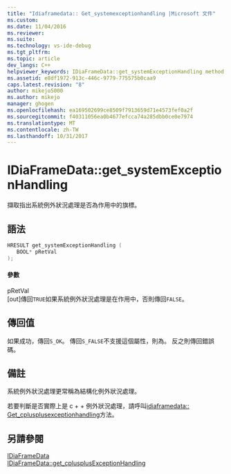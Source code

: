 ```yaml
---
title: "Idiaframedata:: Get_systemexceptionhandling |Microsoft 文件"
ms.custom: 
ms.date: 11/04/2016
ms.reviewer: 
ms.suite: 
ms.technology: vs-ide-debug
ms.tgt_pltfrm: 
ms.topic: article
dev_langs: C++
helpviewer_keywords: IDiaFrameData::get_systemExceptionHandling method
ms.assetid: e8df1972-913c-446c-9779-775575b0caa9
caps.latest.revision: "8"
author: mikejo5000
ms.author: mikejo
manager: ghogen
ms.openlocfilehash: ea169502699ce8509f7913659d71e4573fef0a2f
ms.sourcegitcommit: f40311056ea0b4677efcca74a285dbb0ce0e7974
ms.translationtype: MT
ms.contentlocale: zh-TW
ms.lasthandoff: 10/31/2017
---
```

# <a name="idiaframedatagetsystemexceptionhandling"></a>IDiaFrameData::get_systemExceptionHandling
擷取指出系統例外狀況處理是否為作用中的旗標。  
  
## <a name="syntax"></a>語法  
  
```C++  
HRESULT get_systemExceptionHandling (   
   BOOL* pRetVal  
);  
```  
  
#### <a name="parameters"></a>參數  
 pRetVal  
 [out]傳回`TRUE`如果系統例外狀況處理是在作用中，否則傳回`FALSE`。  
  
## <a name="return-value"></a>傳回值  
 如果成功，傳回`S_OK`。 傳回`S_FALSE`不支援這個屬性，則為。 反之則傳回錯誤碼。  
  
## <a name="remarks"></a>備註  
 系統例外狀況處理更常稱為結構化例外狀況處理。  
  
 若要判斷是否實際上是 c + + 例外狀況處理，請呼叫[idiaframedata:: Get_cplusplusexceptionhandling](../../debugger/debug-interface-access/idiaframedata-get-cplusplusexceptionhandling.md)方法。  
  
## <a name="see-also"></a>另請參閱  
 [IDiaFrameData](../../debugger/debug-interface-access/idiaframedata.md)   
 [IDiaFrameData::get_cplusplusExceptionHandling](../../debugger/debug-interface-access/idiaframedata-get-cplusplusexceptionhandling.md)